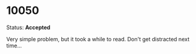 10050
=====

Status: **Accepted**

Very simple problem, but it took a while to read. Don't get distracted next time...
